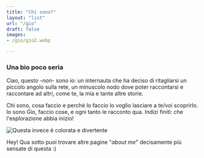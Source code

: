 ```yaml
---
title: "Chi sono?"
layout: "list"
url: "/gio"
draft: false
images:
- /gio/gio2.webp

---
```


### Una bio poco seria

Ciao, questo _-non-_ sono io: un internauta che ha deciso di ritagliarsi un piccolo angolo sulla rete, un minuscolo nodo dove poter raccontarsi e raccontare ad altri, come te, la mia e tante altre storie.

Chi sono, cosa faccio e perchè lo faccio lo voglio lasciare a te/voi scoprirlo. Io sono Gio, faccio cose, e ogni tanto le racconto qua. Indizi finiti: che l'esplorazione abbia inizio!

![Questa invece è colorata e divertente](/gio/gio2.webp)

Hey! Qua sotto puoi trovare altre pagine "_about me_" decisamente più sensate di questa :)
